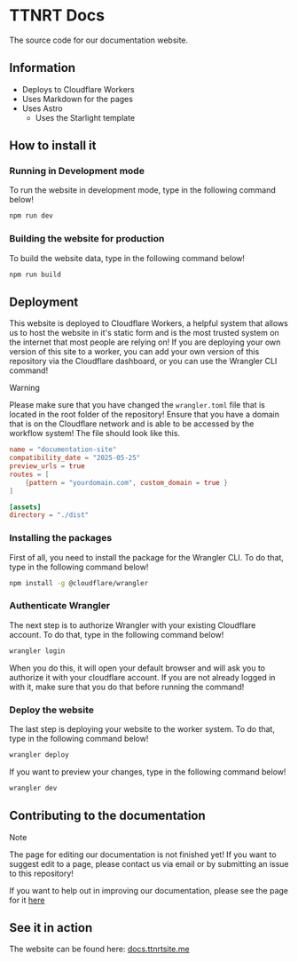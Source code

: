 # TTNRT Docs
The source code for our documentation website.

## Information
- Deploys to Cloudflare Workers
- Uses Markdown for the pages
- Uses Astro
    - Uses the Starlight template

## How to install it

### Running in Development mode
To run the website in development mode, type in the following command below!

```bash
npm run dev
```

### Building the website for production
To build the website data, type in the following command below!

```bash
npm run build
```

## Deployment
This website is deployed to Cloudflare Workers, a helpful system that allows us to host the website in it's static form and is the most trusted system on the internet that most people are relying on! If you are deploying your own version of this site to a worker, you can add your own version of this repository via the Cloudflare dashboard, or you can use the Wrangler CLI command!

> [!WARNING]
>
> Please make sure that you have changed the `wrangler.toml` file that is located in the root folder of the repository! Ensure that you have a domain that is on the Cloudflare network and is able to be accessed by the workflow system! The file should look like this.
> ```toml
> name = "documentation-site"
> compatibility_date = "2025-05-25"
> preview_urls = true
> routes = [
>     {pattern = "yourdomain.com", custom_domain = true }
> ]
>
> [assets]
> directory = "./dist"
> ```

### Installing the packages
First of all, you need to install the package for the Wrangler CLI. To do that, type in the following command below!

```bash
npm install -g @cloudflare/wrangler
```

### Authenticate Wrangler
The next step is to authorize Wrangler with your existing Cloudflare account. To do that, type in the following command below!

```bash
wrangler login
```

When you do this, it will open your default browser and will ask you to authorize it with your cloudflare account. If you are not already logged in with it, make sure that you do that before running the command!

### Deploy the website
The last step is deploying your website to the worker system. To do that, type in the following command below!

```bash
wrangler deploy
```

If you want to preview your changes, type in the following command below!

```bash
wrangler dev
```

## Contributing to the documentation

> [!NOTE]
>
> The page for editing our documentation is not finished yet! If you want to suggest edit to a page, please contact us via email or by submitting an issue to this repository!

If you want to help out in improving our documentation, please see the page for it [here](src/content/docs/polices//contributions/editing-our-documentation.md)

## See it in action
The website can be found here: [docs.ttnrtsite.me](https://docs.ttnrtsite.me)
